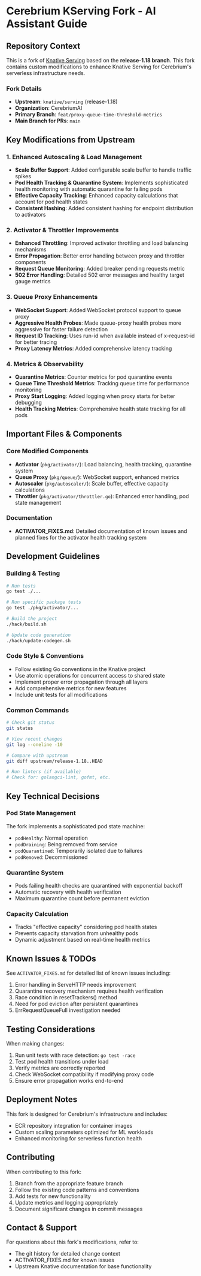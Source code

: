 # Cerebrium KServing Fork - AI Assistant Guide

## Repository Context

This is a fork of [Knative Serving](https://github.com/knative/serving) based on the **release-1.18 branch**. This fork contains custom modifications to enhance Knative Serving for Cerebrium's serverless infrastructure needs.

### Fork Details
- **Upstream**: `knative/serving` (release-1.18)
- **Organization**: CerebriumAI
- **Primary Branch**: `feat/proxy-queue-time-threshold-metrics`
- **Main Branch for PRs**: `main`

## Key Modifications from Upstream

### 1. Enhanced Autoscaling & Load Management
- **Scale Buffer Support**: Added configurable scale buffer to handle traffic spikes
- **Pod Health Tracking & Quarantine System**: Implements sophisticated health monitoring with automatic quarantine for failing pods
- **Effective Capacity Tracking**: Enhanced capacity calculations that account for pod health states
- **Consistent Hashing**: Added consistent hashing for endpoint distribution to activators

### 2. Activator & Throttler Improvements
- **Enhanced Throttling**: Improved activator throttling and load balancing mechanisms
- **Error Propagation**: Better error handling between proxy and throttler components
- **Request Queue Monitoring**: Added breaker pending requests metric
- **502 Error Handling**: Detailed 502 error messages and healthy target gauge metrics

### 3. Queue Proxy Enhancements
- **WebSocket Support**: Added WebSocket protocol support to queue proxy
- **Aggressive Health Probes**: Made queue-proxy health probes more aggressive for faster failure detection
- **Request ID Tracking**: Uses run-id when available instead of x-request-id for better tracing
- **Proxy Latency Metrics**: Added comprehensive latency tracking

### 4. Metrics & Observability
- **Quarantine Metrics**: Counter metrics for pod quarantine events
- **Queue Time Threshold Metrics**: Tracking queue time for performance monitoring
- **Proxy Start Logging**: Added logging when proxy starts for better debugging
- **Health Tracking Metrics**: Comprehensive health state tracking for all pods

## Important Files & Components

### Core Modified Components
- **Activator** (`pkg/activator/`): Load balancing, health tracking, quarantine system
- **Queue Proxy** (`pkg/queue/`): WebSocket support, enhanced metrics
- **Autoscaler** (`pkg/autoscaler/`): Scale buffer, effective capacity calculations
- **Throttler** (`pkg/activator/throttler.go`): Enhanced error handling, pod state management

### Documentation
- **ACTIVATOR_FIXES.md**: Detailed documentation of known issues and planned fixes for the activator health tracking system

## Development Guidelines

### Building & Testing
```bash
# Run tests
go test ./...

# Run specific package tests
go test ./pkg/activator/...

# Build the project
./hack/build.sh

# Update code generation
./hack/update-codegen.sh
```

### Code Style & Conventions
- Follow existing Go conventions in the Knative project
- Use atomic operations for concurrent access to shared state
- Implement proper error propagation through all layers
- Add comprehensive metrics for new features
- Include unit tests for all modifications

### Common Commands
```bash
# Check git status
git status

# View recent changes
git log --oneline -10

# Compare with upstream
git diff upstream/release-1.18..HEAD

# Run linters (if available)
# Check for: golangci-lint, gofmt, etc.
```

## Key Technical Decisions

### Pod State Management
The fork implements a sophisticated pod state machine:
- `podHealthy`: Normal operation
- `podDraining`: Being removed from service
- `podQuarantined`: Temporarily isolated due to failures
- `podRemoved`: Decommissioned

### Quarantine System
- Pods failing health checks are quarantined with exponential backoff
- Automatic recovery with health verification
- Maximum quarantine count before permanent eviction

### Capacity Calculation
- Tracks "effective capacity" considering pod health states
- Prevents capacity starvation from unhealthy pods
- Dynamic adjustment based on real-time health metrics

## Known Issues & TODOs

See `ACTIVATOR_FIXES.md` for detailed list of known issues including:
1. Error handling in ServeHTTP needs improvement
2. Quarantine recovery mechanism requires health verification
3. Race condition in resetTrackers() method
4. Need for pod eviction after persistent quarantines
5. ErrRequestQueueFull investigation needed

## Testing Considerations

When making changes:
1. Run unit tests with race detection: `go test -race`
2. Test pod health transitions under load
3. Verify metrics are correctly reported
4. Check WebSocket compatibility if modifying proxy code
5. Ensure error propagation works end-to-end

## Deployment Notes

This fork is designed for Cerebrium's infrastructure and includes:
- ECR repository integration for container images
- Custom scaling parameters optimized for ML workloads
- Enhanced monitoring for serverless function health

## Contributing

When contributing to this fork:
1. Branch from the appropriate feature branch
2. Follow the existing code patterns and conventions
3. Add tests for new functionality
4. Update metrics and logging appropriately
5. Document significant changes in commit messages

## Contact & Support

For questions about this fork's modifications, refer to:
- The git history for detailed change context
- ACTIVATOR_FIXES.md for known issues
- Upstream Knative documentation for base functionality